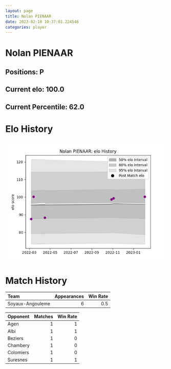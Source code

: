 ```yaml
---  
layout: page  
title: Nolan PIENAAR  
date: 2023-02-10 10:37:01.224546  
categories: player  
---
```

# Nolan PIENAAR

## Positions: P

## Current elo: 100.0

## Current Percentile: 62.0

# Elo History


![elo history](history_NolanPIENAAR.png)
# Match History


| Team             |   Appearances |   Win Rate |
|:-----------------|--------------:|-----------:|
| Soyaux-Angouleme |             6 |        0.5 |

| Opponent   |   Matches |   Win Rate |
|:-----------|----------:|-----------:|
| Agen       |         1 |          1 |
| Albi       |         1 |          1 |
| Beziers    |         1 |          0 |
| Chambery   |         1 |          0 |
| Colomiers  |         1 |          0 |
| Suresnes   |         1 |          1 |